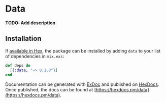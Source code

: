 # Data

**TODO: Add description**

## Installation

If [available in Hex](https://hex.pm/docs/publish), the package can be installed
by adding `data` to your list of dependencies in `mix.exs`:

```elixir
def deps do
  [{:data, "~> 0.1.0"}]
end
```

Documentation can be generated with [ExDoc](https://github.com/elixir-lang/ex_doc)
and published on [HexDocs](https://hexdocs.pm). Once published, the docs can
be found at [https://hexdocs.pm/data](https://hexdocs.pm/data).

